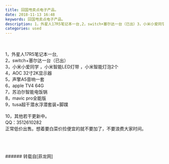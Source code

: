 ```yaml
---
title: 回国甩卖点电子产品。
date: 2018-11-13 16:48
keywords: 回国甩卖点电子产品。
description: 1，外星人17R5笔记本一台,2，switch+塞尔达一台（已出）3，小米小爱同学 ，小米智能LED灯带 ，小米智能灯泡2个4，AOC 32寸2K显示器5，声擎A5音响一套6，apple TV4 64G7，苏泊尔智能电饭锅8，mavic pro全能版9，tusa超干潜水浮潜套装+脚蹼10，其他若干更新中。QQ：3512610282正常低价出售。想着要白菜价捡便宜的就不要加了，不要浪费大家时间。
categories: used
---
```

<td class="t_f" id="postmessage_2270156">

<br/>
<br/>
1，外星人17R5笔记本一台,<br/>
2，switch+塞尔达一台（已出）<br/>
3，小米小爱同学 ，小米智能LED灯带 ，小米智能灯泡2个<br/>
4，AOC 32寸2K显示器<br/>
5，声擎A5音响一套<br/>
6，apple TV4 64G<br/>
7，苏泊尔智能电饭锅<br/>
8，mavic pro全能版<br/>
9，tusa超干潜水浮潜套装+脚蹼<br/>
<br/>
10，其他若干更新中。<br/>
QQ：3512610282<br/>
正常低价出售。想着要白菜价捡便宜的就不要加了，不要浪费大家时间。<br/>
<br/>
<br/>
<br/>
<br/>
</td>
###### 转载自[菲龙网]